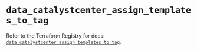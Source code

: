 # `data_catalystcenter_assign_templates_to_tag`

Refer to the Terraform Registry for docs: [`data_catalystcenter_assign_templates_to_tag`](https://registry.terraform.io/providers/ciscodevnet/catalystcenter/0.4.0/docs/data-sources/assign_templates_to_tag).

